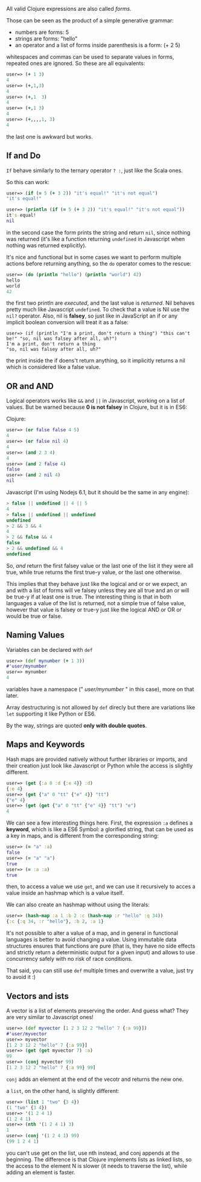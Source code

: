 All valid Clojure expressions are also called _forms_.

Those can be seen as the product of a simple generative grammar:

* numbers are forms: 5
* strings are forms: "hello"
* an operator and a list of forms inside parenthesis is a form: (+ 2 5)

whitespaces and commas can be used to separate values in forms, repeated ones are ignored. So these are all equivalents:

```clojure
user=> (+ 1 3)
4
user=> (+,1,3)
4
user=> (+,1  3)
4
user=> (+,1 3)
4
user=> (+,,,,1, 3)
4
```
the last one is awkward but works.

If and Do
---------

`If` behave similarly to the ternary operator ` ? : `, just like the Scala ones.

So this can work:

```clojure
user=> (if (= 5 (+ 3 2)) "it's equal!" "it's not equal")
"it's equal!"

user=> (println (if (= 5 (+ 3 2)) "it's equal!" "it's not equal"))
it's equal!
nil
```

in the second case the form prints the string and return `nil`, since nothing was returned (it's like a function returning `undefined` in Javascript when nothing was returned explicitly).

It's nice and functional but in some cases we want to perform multiple actions before returning anything, so the `do` operator comes to the rescue:

```clojure
user=> (do (println "hello") (println "world") 42)
hello
world
42
```
the first two println are _executed_, and the last value is _returned_.
Nil behaves pretty much like Javascript `undefined`. To check that a value is Nil use the `nil?` operator. Also, nil is __falsey__, so just like in JavaScript an if or any implicit boolean conversion will treat it as a false:

```
user=> (if (println "I'm a print, don't return a thing") "this can't be!" "so, nil was falsey after all, uh?")
I'm a print, don't return a thing
"so, nil was falsey after all, uh?"
```

the print inside the if doens't return anything, so it implicitly returns a nil which is considered like a false value.

OR and AND
---------

Logical operators works like `&&` and `||` in Javascript, working on a list of values. But be warned because __0 is not falsey__ in Clojure, but it is in ES6:

Clojure:

```clojure
user=> (or false false 4 5)
4
user=> (or false nil 4)
4
user=> (and 2 3 4)
4
user=> (and 2 false 4)
false
user=> (and 2 nil 4)
nil
```

Javascript (I'm using Nodejs 6.1, but it should be the same in any engine):

```javascript
> false || undefined || 4 || 5
4
> false || undefined || undefined
undefined
> 2 && 3 && 4
4
> 2 && false && 4
false
> 2 && undefined && 4
undefined
```

So, _and_ return the first falsey value or the last one of the list it they were all true, while true returns the first true-y value, or the last one otherwise.

This implies that they behave just like the logical and or or we expect, an and with a list of forms will ve falsey unless they are all true and an or will be true-y if at least one is true.
The interesting thing is that in both languages a value of the list is returned, not a simple true of false value, however that value is falsey or true-y just like the logical AND or OR or would be true or false.

Naming Values
---------
Variables can be declared with `def`

```clojure
user=> (def mynumber (+ 1 3))
#'user/mynumber
user=> mynumber
4
```
variables have a namespace (" _user/mynumber_ " in this case), more on that later.

Array destructuring is not allowed by `def` direcly but there are variations like `let` supporting it like Python or ES6.

By the way, strings are quoted __only with double quotes__.

Maps and Keywords
----
Hash maps are provided natively without further libraries or imports, and their creation just look like Javascript or Python while the access is slightly different.

```clojure
user=> (get {:a 0 :d {:e 4}} :d)
{:e 4}
user=> (get {"a" 0 "tt" {"e" 4}} "tt")
{"e" 4}
user=> (get (get {"a" 0 "tt" {"e" 4}} "tt") "e")
4
```

We can see a few interesting things here. First, the expression `:a` defines a __keyword__, which is like a ES6 Symbol: a glorified string, that can be used as a key in maps, and is different from the corresponding string:

```clojure
user=> (= "a" :a)
false
user=> (= "a" "a")
true
user=> (= :a :a)
true
```

then, to access a value we use `get`, and we can use it recursively to acces a value inside an hashmap which is a value itself.

We can also create an hashmap without using the literals:

```clojure
user=> (hash-map :a 1 :b 2 :c (hash-map :r "hello" :q 34))
{:c {:q 34, :r "hello"}, :b 2, :a 1}
```

It's not possible to alter a value of a map, and in general in functional languages is better to avoid changing a value. Using immutable data structures ensures that functions are pure (that is, they have no side effects and strictly return a deterministic output for a given input) and allows to use concurrency safely with no risk of race conditions.

That said, you can still use `def` multiple times and overwrite a value, just try to avoid it :)

Vectors and []()ists
------
 A vector is a list of elements preserving the order. And guess what? They are very similar to Javascript ones!

 ```clojure
 user=> (def myvector [1 2 3 12 2 "hello" 7 {:a 99}])
 #'user/myvector
 user=> myvector
 [1 2 3 12 2 "hello" 7 {:a 99}]
 user=> (get (get myvector 7) :a)
99
user=> (conj myvector 99)
[1 2 3 12 2 "hello" 7 {:a 99} 99]
 ```
`conj` adds an element at the end of the vecotr and returns the new one.

a `list`, on the other hand, is slightly different:

```clojure
user=> (list 1 "two" {3 4})
(1 "two" {3 4})
user=> '(1 2 4 1)
(1 2 4 1)
user=> (nth '(1 2 4 1) 3)
1
user=> (conj '(1 2 4 1) 99)
(99 1 2 4 1)
```
you can't use get on the list, use nth instead, and conj appends at the beginning. The difference is that Clojure implements lists as linked lists, so the access to the element N is slower (it needs to traverse the list), while adding an element is faster.
